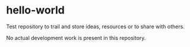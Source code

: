 # hello-world
Test repository to trail and store ideas, resources or to share with others.

No actual development work is present in this repository.
